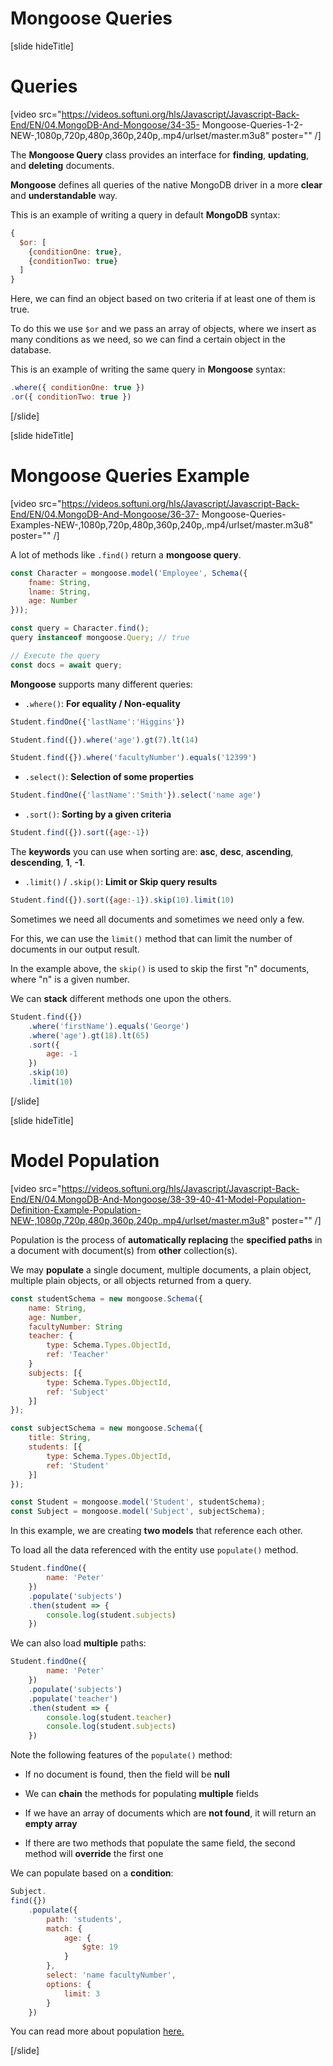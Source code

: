 # Mongoose Queries

[slide hideTitle]
# Queries

[video src="https://videos.softuni.org/hls/Javascript/Javascript-Back-End/EN/04.MongoDB-And-Mongoose/34-35- Mongoose-Queries-1-2-NEW-,1080p,720p,480p,360p,240p,.mp4/urlset/master.m3u8" poster="" /]

The **Mongoose Query** class provides an interface for **finding**, **updating**, and **deleting** documents.

**Mongoose** defines all queries of the native MongoDB driver in a more **clear** and **understandable** way.

This is an example of writing a query in default **MongoDB** syntax:

```js
{
  $or: [
    {conditionOne: true},
    {conditionTwo: true}
  ]
}
```
Here, we can find an object based on two criteria if at least one of them is true. 

To do this we use `$or` and we pass an array of objects, where we insert as many conditions as we need, so we can find a certain object in the database.

This is an example of writing the same query in **Mongoose** syntax:

``` js
.where({ conditionOne: true })
.or({ conditionTwo: true })
```

[/slide]


[slide hideTitle]

# Mongoose Queries Example

[video src="https://videos.softuni.org/hls/Javascript/Javascript-Back-End/EN/04.MongoDB-And-Mongoose/36-37- Mongoose-Queries-Examples-NEW-,1080p,720p,480p,360p,240p,.mp4/urlset/master.m3u8" poster="" /]

A lot of methods like `.find()` return a **mongoose query**.

```js
const Character = mongoose.model('Employee', Schema({
    fname: String,
    lname: String,
    age: Number
}));

const query = Character.find();
query instanceof mongoose.Query; // true

// Execute the query
const docs = await query;
```

**Mongoose** supports many different queries:

- `.where()`: **For equality / Non-equality**

``` js
Student.findOne({'lastName':'Higgins'})
```

``` js
Student.find({}).where('age').gt(7).lt(14)
```

``` js
Student.find({}).where('facultyNumber').equals('12399')
```

- `.select()`: **Selection of some properties**

```js
Student.findOne({'lastName':'Smith'}).select('name age')
```

- `.sort()`: **Sorting by a given criteria**

```js
Student.find({}).sort({age:-1})
```

The **keywords** you can use when sorting are: **asc**, **desc**, **ascending**, **descending**, **1**, **-1**.

- `.limit()` / `.skip()`: **Limit or Skip query results**

```js
Student.find({}).sort({age:-1}).skip(10).limit(10)
```

Sometimes we need all documents and sometimes we need only a few.

For this, we can use the `limit()` method that can limit the number of documents in our output result.

In the example above, the `skip()` is used to skip the first "n" documents, where "n" is a given number.

We can **stack** different methods one upon the others.

``` js
Student.find({})
    .where('firstName').equals('George')
    .where('age').gt(18).lt(65)
    .sort({
        age: -1
    })
    .skip(10)
    .limit(10)
```

[/slide]

[slide hideTitle]

# Model Population

[video src="https://videos.softuni.org/hls/Javascript/Javascript-Back-End/EN/04.MongoDB-And-Mongoose/38-39-40-41-Model-Population-Definition-Example-Population-NEW-,1080p,720p,480p,360p,240p,.mp4/urlset/master.m3u8" poster="" /]

Population is the process of **automatically replacing** the **specified paths** in a document with document(s) from **other** collection(s). 

We may **populate** a single document, multiple documents, a plain object, multiple plain objects, or all objects returned from a query.

```js
const studentSchema = new mongoose.Schema({
    name: String,
    age: Number,
    facultyNumber: String
    teacher: {
        type: Schema.Types.ObjectId,
        ref: 'Teacher'
    }
    subjects: [{
        type: Schema.Types.ObjectId,
        ref: 'Subject'
    }]
});

const subjectSchema = new mongoose.Schema({
    title: String,
    students: [{
        type: Schema.Types.ObjectId,
        ref: 'Student'
    }]
});

const Student = mongoose.model('Student', studentSchema);
const Subject = mongoose.model('Subject', subjectSchema);
```

In this example, we are creating **two models** that reference each other.

To load all the data referenced with the entity use `populate()` method.

``` js
Student.findOne({
        name: 'Peter'
    })
    .populate('subjects')
    .then(student => {
        console.log(student.subjects)
    })
```

We can also load **multiple** paths:

``` js
Student.findOne({
        name: 'Peter'
    })
    .populate('subjects')
    .populate('teacher')
    .then(student => {
        console.log(student.teacher)
        console.log(student.subjects)
    })
```

Note the following features of the `populate()` method:

- If no document is found, then the field will be **null**

- We can **chain** the methods for populating **multiple** fields

- If we have an array of documents which are **not found**, it will return an **empty array**

- If there are two methods that populate the same field, the second method will **override** the first one

We can populate based on a **condition**:

``` js
Subject.
find({})
    .populate({
        path: 'students',
        match: {
            age: {
                $gte: 19
            }
        },
        select: 'name facultyNumber',
        options: {
            limit: 3
        }
    })
```

You can read more about population [here.](mongoosejs.com/docs/populate.html)

[/slide]
